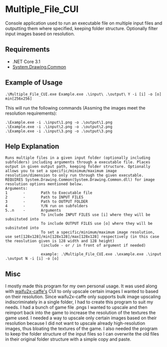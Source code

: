 # Multiple_File_CUI
Console application used to run an executable file on multiple input files and outputting them where specified, keeping folder structure. Optionally filter input images based on resolution.

## Requirements
* .NET Core 3.1
* [System.Drawing.Common](https://www.nuget.org/packages/System.Drawing.Common)
## Example of Usage
```shell
.\Multiple_File_CUI.exe Example.exe .\input\ .\output\ Y -i [i] -o [o] min[256x256]
```
This will run the following commands (Assming the images meet the resolution requirements):
```shell
.\Example.exe -i .\input\1.png -o .\output\1.png
.\Example.exe -i .\input\2.png -o .\output\2.png
.\Example.exe -i .\input\3.png -o .\output\3.png
```
## Help Explanation
```
Runs multiple files in a given input folder (optionally including subfolders) including arguments through a executable file. Places output in given output path, keeping folder structure. Optionally allows you to set a specific/minimum/maximum image resolution/dimension to only run through the given executable.
REQUIRES System.Drawing.Common(System.Drawing.Common.dll) for image resolution options mentioned below.
Arguments:
1       -       Path to Executable file
2       -       Path to INPUT FILES
3       -       Path to OUTPUT FOLDER
4       -       Y/N run on subfolders
5..n    -       Arguments
                To include INPUT FILES use [i] where they will be subsituted into
                To include OUTPUT FILES use [o] where they will be subsituted into
                To set a specific/minimum/maximum image resolution, use set[128x128]/min[128x128]/max[128x128] respectively (in this case the reoslution given is 128 width and 128 height)
                (include - or / in front of argument if needed)

                example: .\Multiple_File_CUI.exe .\example.exe .\input .\output N -i [i] -o [o]
```
## Misc
I mostly made this program for my own personal usage. It was used along with [waifu2x-caffe's](https://github.com/lltcggie/waifu2x-caffe) CUI to only upscale certain images I wanted to based on their resolution. Since waifu2x-caffe only supports bulk image upscaling indiscriminately in a single folder, I had to create this program to suit my needs. I had a bunch of game file .pngs I wanted to upscale and then reimport back into the game to increase the resolution of the textures the game used. I needed a way to upscale only certain images based on their resolution because I did not want to upscale already high-resolution images, thus bloating the textures of the game. I also needed the program to keep the folder structure of the input files so I can overwrite the old files in their original folder structure with a simple copy and paste.
